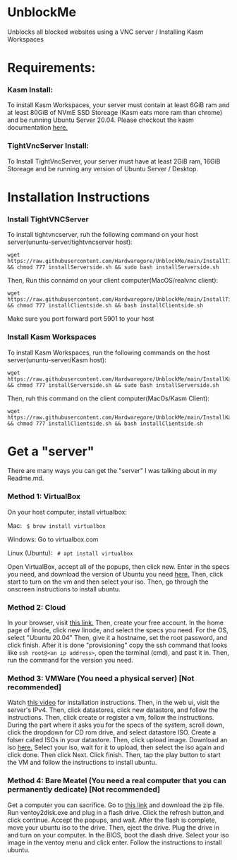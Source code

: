 # UnblockMe
Unblocks all blocked websites using a VNC server / Installing Kasm Workspaces

# Requirements:
### Kasm Install:
To install Kasm Workspaces, your server must contain at least 6GiB ram and at least 80GiB of NVmE SSD Storeage (Kasm eats more ram than chrome) and be running Ubuntu Server 20.04. Please checkout the kasm documentation <a href="https://kasmweb.com/docs/latest/install.html">here.</a>

### TightVncServer Install:
To Install TightVncServer, your server must have at least 2GiB ram, 16GiB Storeage and be running any version of Ubuntu Server / Desktop. 

# Installation Instructions
### Install TightVNCServer
To install tightvncserver, ruh the following command on your host server(ununtu-server/tightvncserver host):

```
wget https://raw.githubusercontent.com/Hardwaregore/UnblockMe/main/InstallTightVNC/installServerside.sh && chmod 777 installServerside.sh && sudo bash installServerside.sh
```

Then, Run this connamd on your client computer(MacOS/realvnc client):

```
wget https://raw.githubusercontent.com/Hardwaregore/UnblockMe/main/InstallTightVNC/installClientside.sh && chmod 777 installClientside.sh && bash installClientside.sh
```

Make sure you port forward port 5901 to your host

### Install Kasm Workspaces
To install Kasm Workspaces, run the following commands on the host server(ununtu-server/Kasm host):

``` 
wget https://raw.githubusercontent.com/Hardwaregore/UnblockMe/main/InstallKasm/installServerside.sh && chmod 777 installServerside.sh && sudo bash installServerside.sh
```

Then, ruh this command on the client computer(MacOs/Kasm Client):

```
wget https://raw.githubusercontent.com/Hardwaregore/UnblockMe/main/InstallKasm/installClientside.sh && chmod 777 installClientside.sh && bash installClientside.sh
```

# Get a "server"
There are many ways you can get the "server" I was talking about in my Readme.md.

### Method 1: VirtualBox
On your host computer, install virtualbox:

Mac: ``` $ brew install virtualbox```

Windows: Go to virtualbox.com

Linux (Ubuntu): ``` # apt install virtualbox```

Open VirtualBox, accept all of the popups, then click new. Enter in the specs you need, and download the version of Ubuntu you need <a href="https://ubuntu.com/download">here.</a> Then, click start to turn on the vm and then select your iso. Then, go through the onscreen instructions to install ubuntu.


### Method 2: Cloud
In your browser, visit <a href="linode.com">this link.</a> Then, create your free account. In the home page of linode, click new linode, and select the specs you need. For the OS, select "Ubuntu 20.04" Then, give it a hostname, set the root password, and click finish. After it is done "provisioning" copy the ssh command that looks like `ssh root@<an ip address>`, open the terminal (cmd), and past it in. Then, run the command for the version you need.


### Method 3: VMWare (You need a physical server) [Not recommended]
Watch <a href="https://www.youtube.com/watch?v=apC1bOLbzbY">this video</a> for installation instructions. Then, in the web ui, visit the server's IPv4. Then, click datastores, click new datastore, and follow the instructions. Then, click create or register a vm, follow the instructions. During the part where it asks you for the specs of the system, scroll down, click the dropdown for CD rom drive, and select datastore ISO. Create a folser called ISOs in your datastore. Then, click upload image. Download an iso <a href="ubuntu.com/download">here.</a> Select your iso, wait for it to upload, then select the iso again and click done. Then click Next. Click finish. Then, tap the play button to start the VM and follow the instructions to install ubuntu.


### Method 4: Bare Meatel (You need a real computer that you can permanently dedicate) [Not recommended]
Get a computer you can sacrifice. Go to <a href="ventoy.net">this link</a> and download the zip file. Run ventoy2disk.exe and plug in a flash drive. Click the refresh button,and click continue. Accept the popups, and wait. After the flash is complete, move your ubuntu iso to the drive. Then, eject the drive. Plug the drive in and turn on your computer. In the BIOS, boot the dlash drive. Select your iso image in the ventoy menu and click enter. Follow the instructions to install ubuntu.




